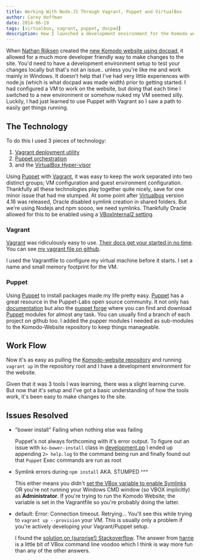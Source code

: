 ```yaml
---
title: Working With Node.JS Through Vagrant, Puppet and VirtualBox
author: Carey Hoffman
date: 2014-06-19
tags: [virtualbox, vagrant, puppet, docpad]
description: How I launched a development environment for the Komodo website (or any docpad site) using Vagrant, Puppet and Virtualbox.
---
```


When [Nathan Rijksen][1] created the [new Komodo website using docpad][2],
it allowed for a much more developer friendly way to make changes to the site.
You'd need to have a development environment setup to test your changes locally
but that's not an issue.. unless you're like me and work mainly in Windows.
It doesn't help that I've had very little experiences with node.js (which is what
docpad was made width) prior to getting started. I had configured a VM to work
on the website, but doing that each time I switched to a new environment or somehow
nuked my VM seemed silly.  Luckily, I had just learned to use Puppet with
Vagrant so I saw a path to easily get things running.

## The Technology

To do this I used 3 pieces of technology:

 1. [Vagrant deployment utility][Vagrant]
 2. [Puppet orchestration][Puppet]
 3. and the [VirtualBox Hyper-visor][Virtualbox]

Using [Puppet] with [Vagrant], it was easy to keep the work separated into two
distinct groups; VM configuration and  guest environment configuration. Thankfully all
these technologies play together quite nicely, save for one minor issue that
had me stumped. At some point after [Virtualbox] version 4.16 was released,
Oracle disabled symlink creation in shared folders. But we're using Nodejs and
npm soooo, we need symlinks. Thankfully Oracle allowed for this to be enabled
using a [VBoxInternal2 setting](https://github.com/Komodo/komodo-website/commit/c65becde7cadc19ae2256e1b4d984169dfae1105#diff-23b6f443c01ea2efcb4f36eedfea9089R15).

### Vagrant
[Vagrant] was ridiculously easy to use.  [Their docs get your started in no time][7].
You can see [my vagrant file on github][8].

I used the Vagrantfile to configure my virtual machine before it starts. I set a
name and small memory footprint for the VM.

### Puppet

Using [Puppet] to install packages made my life pretty easy. [Puppet] has a great
resource in the Puppet-Labs open source community.  It not only has [documentation][puppet-docs]
but also the [puppet forge][puppet-forge] where you can find and download [Puppet]
modules for almost any task.  You can usually find a branch of each project
on github too. I added the pupper modules I needed as sub-modules to the Komodo-Website
repository to keep things manageable.

## Work Flow

Now it's as easy as pulling the [Komodo-website repository][ko-website] and
running ```vagrant up``` in the repository root and I have a development
environment for the website. 

Given that it was 3 tools I was learning, there was a slight learning curve.
But now that it's setup and I've got a basic understanding of how the tools
work, it's been easy to make changes to the site.

## Issues Resolved

 *  "bower install" Failing when nothing else was failing

    Puppet's not always forthcoming with it's error output.  To figure out an issue with
    `ko-bower-install` class in [development.pp][9] I ended up appending `2> help.log` to
    the command being run and finally found out that `Puppet` Exec commands are run as
    root

 * Symlink errors during `npm install` AKA. STUMPED ^^^
 
    This either means you didn't [set the VBox variable to enable Symlinks][5] OR you're
    not running your Windows CMD window (so VBOX implicitly) as **Administrator**.
    If you're trying to run the Komodo Website; the variable is set in the Vagrantfile
    so you're probably doing the latter.

 * default: Error: Connection timeout. Retrying...
    You'll see this while trying to `vagrant up --provision` your VM.  This is usually
    only a problem if you're actively developing your Vagrant/Puppet setup.

    I found the [solution on (surprise!) Stackoverflow][3].  The answer from [harrie][4]
    is a little bit of VBox command line voodoo which I think is way more fun than any
    of the other answers.

  [1]: /authors/#NathanRijksen
  [2]: /blog/2014-05/the-state-of-static-site-generators/
  [3]: http://stackoverflow.com/questions/22575261/vagrant-stuck-connection-timeout-retrying
  [4]: http://stackoverflow.com/a/23095019/1596011
  [5]: https://www.virtualbox.org/ticket/10085#comment:14
  [6]: https://github.com/Komodo/komodo-website/commit/05e93bd5fc435f475c7048dc4b4fa7f9566e949c
  [7]: https://docs.vagrantup.com/v2/getting-started/
  [8]: https://github.com/Komodo/komodo-website/blob/master/Vagrantfile
  [9]: https://github.com/Komodo/komodo-website/blob/master/puppet/manifests/development.pp
  [Vagrant]: http://www.vagrantup.com/
  [puppet]: http://puppetlabs.com/
  [Virtualbox]: https://www.virtualbox.org/
  [ko-website]: https://github.com/Komodo/komodo-website
  [puppet-docs]: http://docs.puppetlabs.com/
  [puppet-forge]: https://forge.puppetlabs.com/
